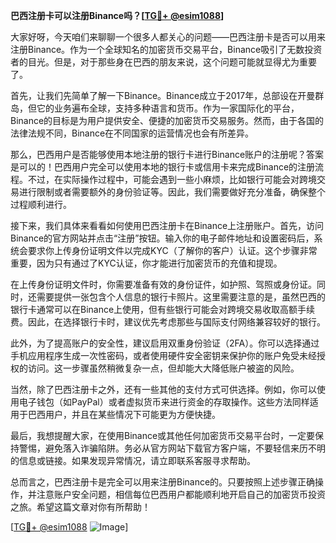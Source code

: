 **巴西注册卡可以注册Binance吗？[[TG💪+ @esim1088](https://t.me/s/esim1088)]**

大家好呀，今天咱们来聊聊一个很多人都关心的问题——巴西注册卡是否可以用来注册Binance。作为一个全球知名的加密货币交易平台，Binance吸引了无数投资者的目光。但是，对于那些身在巴西的朋友来说，这个问题可能就显得尤为重要了。

首先，让我们先简单了解一下Binance。Binance成立于2017年，总部设在开曼群岛，但它的业务遍布全球，支持多种语言和货币。作为一家国际化的平台，Binance的目标是为用户提供安全、便捷的加密货币交易服务。然而，由于各国的法律法规不同，Binance在不同国家的运营情况也会有所差异。

那么，巴西用户是否能够使用本地注册的银行卡进行Binance账户的注册呢？答案是可以的！巴西用户完全可以使用本地的银行卡或信用卡来完成Binance的注册流程。不过，在实际操作过程中，可能会遇到一些小麻烦，比如银行可能会对跨境交易进行限制或者需要额外的身份验证等。因此，我们需要做好充分准备，确保整个过程顺利进行。

接下来，我们具体来看看如何使用巴西注册卡在Binance上注册账户。首先，访问Binance的官方网站并点击“注册”按钮。输入你的电子邮件地址和设置密码后，系统会要求你上传身份证明文件以完成KYC（了解你的客户）认证。这个步骤非常重要，因为只有通过了KYC认证，你才能进行加密货币的充值和提现。

在上传身份证明文件时，你需要准备有效的身份证件，如护照、驾照或身份证。同时，还需要提供一张包含个人信息的银行卡照片。这里需要注意的是，虽然巴西的银行卡通常可以在Binance上使用，但有些银行可能会对跨境交易收取高额手续费。因此，在选择银行卡时，建议优先考虑那些与国际支付网络兼容较好的银行。

此外，为了提高账户的安全性，建议启用双重身份验证（2FA）。你可以选择通过手机应用程序生成一次性密码，或者使用硬件安全密钥来保护你的账户免受未经授权的访问。这一步骤虽然稍微复杂一点，但却能大大降低账户被盗的风险。

当然，除了巴西注册卡之外，还有一些其他的支付方式可供选择。例如，你可以使用电子钱包（如PayPal）或者虚拟货币来进行资金的存取操作。这些方法同样适用于巴西用户，并且在某些情况下可能更为方便快捷。

最后，我想提醒大家，在使用Binance或其他任何加密货币交易平台时，一定要保持警惕，避免落入诈骗陷阱。务必从官方网站下载官方客户端，不要轻信来历不明的信息或链接。如果发现异常情况，请立即联系客服寻求帮助。

总而言之，巴西注册卡是完全可以用来注册Binance的。只要按照上述步骤正确操作，并注意账户安全问题，相信每位巴西用户都能顺利地开启自己的加密货币投资之旅。希望这篇文章对你有所帮助！

[[TG💪+ @esim1088](https://t.me/s/esim1088) ![Image](https://i.postimg.cc/4NQfJmqS/Snipaste-2025-05-13-00-14-12.png)]